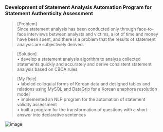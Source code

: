 ### Development of Statement Analysis Automation Program for Statement Authenticity Assessment

> [Problem]  
Since statement analysis has been conducted only through face-to-face interviews between analysts and victims, a lot of time and money have been spent, and there is a problem that the results of statement analysis are subjectively derived.
>

> [Solution]  
• develop a statement analysis algorithm to analyze collected statements quickly and accurately and derive consistent statement analysis based on CBCA rules
> 

> [My Role]  
• labeled colloquial forms of Korean data and designed tables and relations using MySQL and DataGrip for a Korean anaphora resolution model  
• implemented an NLP program for the automation of statement validity assessment  
• built a program for the transformation of questions with a short-answer into declarative sentences
  
     
![image](https://user-images.githubusercontent.com/89725142/217611184-35907020-215b-4dec-8587-46c9d6378ac9.png)
